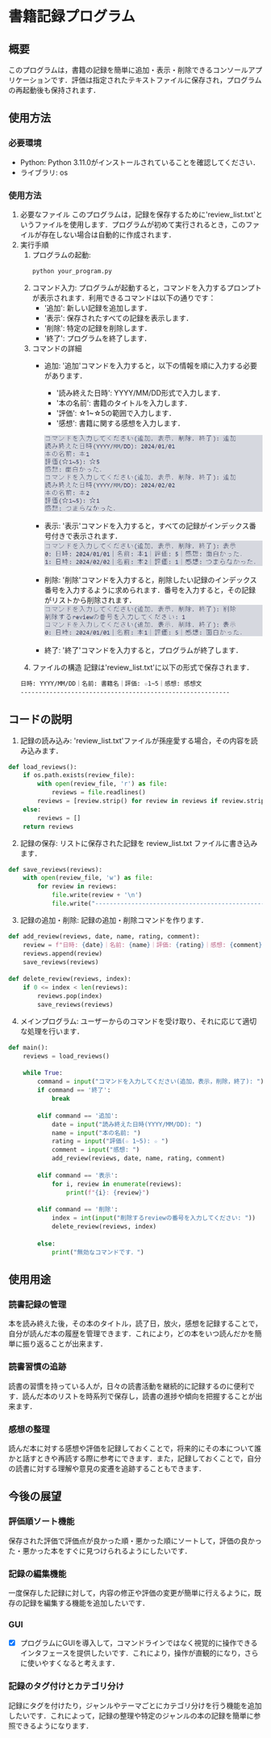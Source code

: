 # 書籍記録プログラム
## 概要
このプログラムは，書籍の記録を簡単に追加・表示・削除できるコンソールアプリケーションです．評価は指定されたテキストファイルに保存され，プログラムの再起動後も保持されます．

## 使用方法
### 必要環境
- Python: Python 3.11.0がインストールされていることを確認してください．
- ライブラリ: os

### 使用方法
1. 必要なファイル
このプログラムは，記録を保存するために'review_list.txt'というファイルを使用します．プログラムが初めて実行されるとき，このファイルが存在しない場合は自動的に作成されます．
2. 実行手順
   1. プログラムの起動: 
      ```bash
      python your_program.py
      ```
   2. コマンド入力:
   プログラムが起動すると，コマンドを入力するプロンプトが表示されます．利用できるコマンドは以下の通りです：
      - '追加': 新しい記録を追加します．
      - '表示': 保存されたすべての記録を表示します．
      - '削除': 特定の記録を削除します．
      - '終了': プログラムを終了します．
   3. コマンドの詳細
      - 追加: '追加'コマンドを入力すると，以下の情報を順に入力する必要があります．
        - '読み終えた日時': YYYY/MM/DD形式で入力します．
        - '本の名前': 書籍のタイトルを入力します．
        - '評価': ☆1~☆5の範囲で入力します．
        - '感想': 書籍に関する感想を入力します．
      
        ![element](add.png)
      - 表示: '表示'コマンドを入力すると，すべての記録がインデックス番号付きで表示されます．
        ![element](print.png)
      - 削除: '削除'コマンドを入力すると，削除したい記録のインデックス番号を入力するように求められます．番号を入力すると，その記録がリストから削除されます．
        ![element](delete.png)
      - 終了: '終了'コマンドを入力すると，プログラムが終了します．
   4. ファイルの構造
   記録は'review_list.txt'に以下の形式で保存されます．
   ```markdown
   日時: YYYY/MM/DD｜名前: 書籍名｜評価: ☆1~5｜感想: 感想文
   ----------------------------------------------------------
   ```

## コードの説明
1. 記録の読み込み: 'review_list.txt'ファイルが孫座愛する場合，その内容を読み込みます．
```python
def load_reviews():
    if os.path.exists(review_file):
        with open(review_file, 'r') as file:
            reviews = file.readlines()
        reviews = [review.strip() for review in reviews if review.strip() != "------------------------------------------------------------------------"]
    else:
        reviews = []
    return reviews
```
2. 記録の保存: リストに保存された記録を review_list.txt ファイルに書き込みます．
```python
def save_reviews(reviews):
    with open(review_file, 'w') as file:
        for review in reviews:
            file.write(review + '\n')
            file.write("------------------------------------------------------------------------\n")
```
3. 記録の追加・削除: 記録の追加・削除コマンドを作ります．
```python
def add_review(reviews, date, name, rating, comment):
    review = f"日時: {date}｜名前: {name}｜評価: {rating}｜感想: {comment}"
    reviews.append(review)
    save_reviews(reviews)

def delete_review(reviews, index):
    if 0 <= index < len(reviews):
        reviews.pop(index)
        save_reviews(reviews)
```
4. メインプログラム: ユーザーからのコマンドを受け取り、それに応じて適切な処理を行います．
```python
def main():
    reviews = load_reviews()

    while True:
        command = input("コマンドを入力してください(追加，表示，削除，終了): ")
        if command == '終了':
            break

        elif command == '追加':
            date = input("読み終えた日時(YYYY/MM/DD): ")
            name = input("本の名前: ")
            rating = input("評価(☆ 1~5): ☆ ")
            comment = input("感想: ")
            add_review(reviews, date, name, rating, comment)

        elif command == '表示':
            for i, review in enumerate(reviews):
                print(f"{i}: {review}")

        elif command == '削除':
            index = int(input("削除するreviewの番号を入力してください: "))
            delete_review(reviews, index)

        else:
            print("無効なコマンドです．")
```

## 使用用途
### 読書記録の管理
本を読み終えた後，その本のタイトル，読了日，放火，感想を記録することで，自分が読んだ本の履歴を管理できます．これにより，どの本をいつ読んだかを簡単に振り返ることが出来ます．
### 読書習慣の追跡
読書の習慣を持っている人が，日々の読書活動を継続的に記録するのに便利です．読んだ本のリストを時系列で保存し，読書の進捗や傾向を把握することが出来ます．
### 感想の整理
読んだ本に対する感想や評価を記録しておくことで，将来的にその本について誰かと話すときや再読する際に参考にできます．また，記録しておくことで，自分の読書に対する理解や意見の変遷を追跡することもできます．

## 今後の展望
### 評価順ソート機能
保存された評価で評価点が良かった順・悪かった順にソートして，評価の良かった・悪かった本をすぐに見つけられるようにしたいです．
### 記録の編集機能
一度保存した記録に対して，内容の修正や評価の変更が簡単に行えるように，既存の記録を編集する機能を追加したいです．
### GUI
- [x] プログラムにGUIを導入して，コマンドラインではなく視覚的に操作できるインタフェースを提供したいです．これにより，操作が直観的になり，さらに使いやすくなると考えます．
### 記録のタグ付けとカテゴリ分け
記録にタグを付けたり，ジャンルやテーマごとにカテゴリ分けを行う機能を追加したいです．これによって，記録の整理や特定のジャンルの本の記録を簡単に参照できるようになります．
